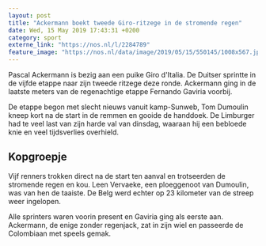 ```yaml
---
layout: post
title: "Ackermann boekt tweede Giro-ritzege in de stromende regen"
date: Wed, 15 May 2019 17:43:31 +0200
category: sport
externe_link: "https://nos.nl/l/2284789"
feature_image: "https://nos.nl/data/image/2019/05/15/550145/1008x567.jpg"
---
```


<p>Pascal Ackermann is bezig aan een puike Giro d'Italia. De Duitser sprintte in de vijfde etappe naar zijn tweede ritzege deze ronde. Ackermann ging in de laatste meters van de regenachtige etappe Fernando Gaviria voorbij.</p>
<p>De etappe begon met slecht nieuws vanuit kamp-Sunweb, Tom Dumoulin kneep kort na de start in de remmen en gooide de handdoek. De Limburger had te veel last van zijn harde val van dinsdag, waaraan hij een bebloede knie en veel tijdsverlies overhield.</p>
<h2>Kopgroepje</h2>
<p>Vijf renners trokken direct na de start ten aanval en trotseerden de stromende regen en kou. Leen Vervaeke, een ploeggenoot van Dumoulin, was van hen de taaiste. De Belg werd echter op 23 kilometer van de streep weer ingelopen.</p>
<p>Alle sprinters waren voorin present en Gaviria ging als eerste aan. Ackermann, de enige zonder regenjack, zat in zijn wiel en passeerde de Colombiaan met speels gemak.</p>
